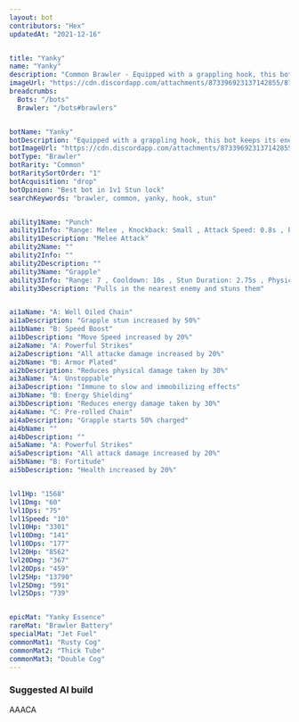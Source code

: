 ```yaml
---
layout: bot
contributors: "Hex"
updatedAt: "2021-12-16"


title: "Yanky"
name: "Yanky"
description: "Common Brawler - Equipped with a grappling hook, this bot keeps its enemies close."
imageUrl: "https://cdn.discordapp.com/attachments/873396923137142855/873397854083883018/yanky.png"
breadcrumbs:
  Bots: "/bots"
  Brawler: "/bots#brawlers"


botName: "Yanky"
botDescription: "Equipped with a grappling hook, this bot keeps its enemies close."
botImageUrl: "https://cdn.discordapp.com/attachments/873396923137142855/873397854083883018/yanky.png"
botType: "Brawler"
botRarity: "Common"
botRaritySortOrder: "1"
botAcquisition: "drop"
botOpinion: "Best bot in 1v1 Stun lock"
searchKeywords: "brawler, common, yanky, hook, stun"


ability1Name: "Punch"
ability1Info: "Range: Melee , Knockback: Small , Attack Speed: 0.8s , Physical Dmg: 100%"
ability1Description: "Melee Attack"
ability2Name: ""
ability2Info: ""
ability2Description: ""
ability3Name: "Grapple"
ability3Info: "Range: 7 , Cooldown: 10s , Stun Duration: 2.75s , Physical Dmg: 167%"
ability3Description: "Pulls in the nearest enemy and stuns them"


ai1aName: "A: Well Oiled Chain"
ai1aDescription: "Grapple stun increased by 50%"
ai1bName: "B: Speed Boost"
ai1bDescription: "Move Speed increased by 20%"
ai2aName: "A: Powerful Strikes"
ai2aDescription: "All attacke damage increased by 20%"
ai2bName: "B: Armor Plated"
ai2bDescription: "Reduces physical damage taken by 30%"
ai3aName: "A: Unstoppable"
ai3aDescription: "Immune to slow and immobilizing effects"
ai3bName: "B: Energy Shielding"
ai3bDescription: "Reduces energy damage taken by 30%"
ai4aName: "C: Pre-rolled Chain"
ai4aDescription: "Grapple starts 50% charged"
ai4bName: ""
ai4bDescription: ""
ai5aName: "A: Powerful Strikes"
ai5aDescription: "All attack damage increased by 20%"
ai5bName: "B: Fortitude"
ai5bDescription: "Health increased by 20%"


lvl1Hp: "1568"
lvl1Dmg: "60"
lvl1Dps: "75"
lvl1Speed: "10"
lvl10Hp: "3301"
lvl10Dmg: "141"
lvl10Dps: "177"
lvl20Hp: "8562"
lvl20Dmg: "367"
lvl20Dps: "459"
lvl25Hp: "13790"
lvl25Dmg: "591"
lvl25Dps: "739"


epicMat: "Yanky Essence"
rareMat: "Brawler Battery"
specialMat: "Jet Fuel"
commonMat1: "Rusty Cog"
commonMat2: "Thick Tube"
commonMat3: "Double Cog"
---
```


### Suggested AI build
AAACA


